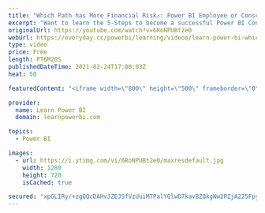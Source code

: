 ```yaml
---
title: "Which Path has More Financial Risk⚠️: Power BI Employee or Consultant? (The Answer May Surprise You)"
excerpt: "Want to learn the 5-Steps to become a successful Power BI Consultant? 👉 Visit https://web.learnpowerbi.com/consultant-path/ Learn More about our Power BI Consultant Program 👉 Visit https://www.LearnPowerBI.com/pro  Let's face it, being a Power BI Consultant carries far more financial risk than being"
originalUrl: https://youtube.com/watch?v=6RoNPUBt2e0
webUrl: https://everyday.cc/powerbi/learning/videos/learn-power-bi-which-path-has-more-financial-risk-power-bi-employee-or-consultant-the-answer-may-surprise-you/
type: video
price: Free
length: PT6M20S
publishedDateTime: 2021-02-24T17:00:03Z
heat: 50

featuredContent: "<iframe width=\"800\" height=\"500\" frameborder=\"0\" src=\"https://www.youtube.com/embed/6RoNPUBt2e0\" allow=\"accelerometer; autoplay; encrypted-media; gyroscope; picture-in-picture\" allowfullscreen></iframe>"

provider:
  name: Learn Power BI
  domain: learnpowerbi.com

topics:
  - Power BI

images:
  - url: https://i.ytimg.com/vi/6RoNPUBt2e0/maxresdefault.jpg
    width: 1280
    height: 720
    isCached: true

secured: "xpGLIRy/+zgQQcDAHvJZEJSfVzUuiMTPalYQlwD7kavBZ0kgNw2PZjA225FpyFjPlkyOD412OXmGUiyhfd+aqqmg4y8018acJTAawBwqQcRAyTpJEjDTs+prD/+u4rAsVE1vrgSeYog2JGPZmtkmScPgwMpTKRJvbYUTlO+M3b3dt6q+GPbZioApndiL3pqWZs+9CV/BwhvL3d4vOHtzqy7DNWz/mqZSPtRIsRF27Bu3H55f8AjBUEaDchQQt7RKIUBxiyLqFIVj3nRq9TIYjpHRQWtnoRkFmxIWbsjNsIf+xS3BxwAMleSk8Lx0ke029XBruYYglgE+SVJYnHdkIVDDbqnN56/7HDozsCBIlIga7Sr+w6giyQBP+iFOKck+t9ZSJoEt7ySLu/Ck83P/oz9xInNoYc/BkrvIXuW8eE0=;4yqkEicAAG9WDOMhl8jEsg=="
---
```



